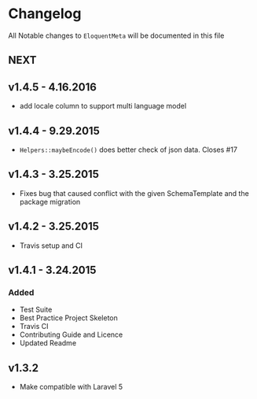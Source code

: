 # Changelog

All Notable changes to `EloquentMeta` will be documented in this file

## NEXT

## v1.4.5 - 4.16.2016
- add locale column to support multi language model

## v1.4.4 - 9.29.2015
- `Helpers::maybeEncode()` does better check of json data. Closes #17

## v1.4.3 - 3.25.2015
- Fixes bug that caused conflict with the given SchemaTemplate and the package migration

## v1.4.2 - 3.25.2015
- Travis setup and CI

## v1.4.1 - 3.24.2015
### Added
- Test Suite
- Best Practice Project Skeleton
- Travis CI
- Contributing Guide and Licence
- Updated Readme

## v1.3.2 
- Make compatible with Laravel 5
